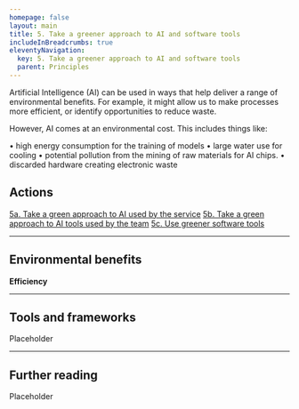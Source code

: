 ```yaml
---
homepage: false
layout: main
title: 5. Take a greener approach to AI and software tools
includeInBreadcrumbs: true
eleventyNavigation:
  key: 5. Take a greener approach to AI and software tools
  parent: Principles
---
```


Artificial Intelligence (AI) can be used in ways that help deliver a range of environmental benefits. For example, it might allow us to make processes more efficient, or identify opportunities to reduce waste.

However, AI comes at an environmental cost. This includes things like:

• high energy consumption for the training of models
• large water use for cooling
• potential pollution from the mining of raw materials for AI chips.
• discarded hardware creating electronic waste

## Actions
[5a. Take a green approach to AI used by the service](/principles/actions/5a-take-a-green-approach-to-ai-used-by-the-service)
[5b. Take a green approach to AI tools used by the team](/principles/actions/5b-take-a-green-approach-to-ai-tools-used-by-the-team)
[5c. Use greener software tools](/principles/actions/5c-use-greener-software-tools)

* * *

## Environmental benefits

<p class="govuk-body"><strong class="govuk-tag">
  Efficiency
</strong></p>

* * *

## Tools and frameworks

Placeholder

* * *

## Further reading

Placeholder



